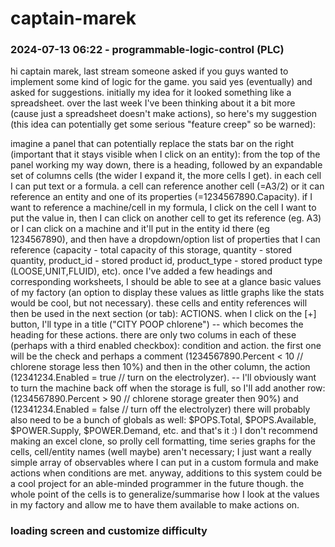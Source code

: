 # captain-marek

### 2024-07-13 06:22 - programmable-logic-control (PLC)

hi captain marek, last stream someone asked if you guys wanted to implement some kind of logic for the game. you said yes (eventually) and asked for suggestions. initially my idea for it looked something like a spreadsheet. over the last week I've been thinking about it a bit more (cause just a spreadsheet doesn't make actions), so here's my suggestion (this idea can potentially get some serious "feature creep" so be warned):

imagine a panel that can potentially replace the stats bar on the right (important that it stays visible when I click on an entity): from the top of the panel working my way down, there is a heading, followed by an expandable set of columns cells (the wider I expand it, the more cells I get). in each cell I can put text or a formula. a cell can reference another cell (=A3/2) or it can reference an entity and one of its properties (=$1234567890$.Capacity). if I want to reference a machine/cell in my formula, I click on the cell I want to put the value in, then I can click on another cell to get its reference (eg. A3) or I can click on a machine and it'll put in the entity id there (eg $1234567890$), and then have a dropdown/option list of properties that I can reference (capacity - total capacity of this storage, quantity - stored quantity, product_id - stored product id, product_type - stored product type (LOOSE,UNIT,FLUID), etc).
once I've added a few headings and corresponding worksheets, I should be able to see at a glance basic values of my factory (an option to display these values as little graphs like the stats would be cool, but not necessary). these cells and entity references will then be used in the next section (or tab): ACTIONS.
when I click on the [+] button, I'll type in a title ("CITY POOP chlorene") -- which becomes the heading for these actions. there are only two colums in each of these (perhaps with a third enabled checkbox): condition and action. the first one will be the check and perhaps a comment ($1234567890$.Percent < 10 // chlorene storage less then 10%) and then in the other column, the action ($12341234$.Enabled = true // turn on the electrolyzer). -- I'll obviously want to turn the machine back off when the storage is full, so I'll add another row: ($1234567890$.Percent > 90 // chlorene storage greater then 90%) and ($12341234$.Enabled = false // turn off the electrolyzer)
there will probably also need to be a bunch of globals as well: $POPS.Total, $POPS.Available, $POWER.Supply, $POWER.Demand, etc.
and that's it :) I don't recommend making an excel clone, so prolly cell formatting, time series graphs for the cells, cell/entity names (well maybe) aren't necessary; I just want a really simple array of observables where I can put in a custom formula and make actions when conditions are met. anyway, additions to this system could be a cool project for an able-minded programmer in the future though. the whole point of the cells is to generalize/summarise how I look at the values in my factory and allow me to have them available to make actions on.

### loading screen and customize difficulty
